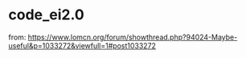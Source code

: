 # code_ei2.0

from: https://www.lomcn.org/forum/showthread.php?94024-Maybe-useful&p=1033272&viewfull=1#post1033272
